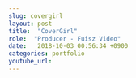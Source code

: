 ```yaml
---
slug: covergirl
layout: post
title:  "CoverGirl"
role:  "Producer - Fuisz Video"
date:   2018-10-03 00:56:34 +0900
categories: portfolio
youtube_url:
---
```




